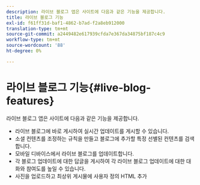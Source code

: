 ```yaml
---
description: 라이브 블로그 앱은 사이트에 다음과 같은 기능을 제공합니다.
title: 라이브 블로그 기능
exl-id: f61ff31d-baf1-4862-b7ad-f2a8eb912000
translation-type: tm+mt
source-git-commit: a2449482e617939cfda7e367da34875bf187c4c9
workflow-type: tm+mt
source-wordcount: '88'
ht-degree: 0%

---
```


# 라이브 블로그 기능{#live-blog-features}

라이브 블로그 앱은 사이트에 다음과 같은 기능을 제공합니다.



* 라이브 블로그에 바로 게시하여 실시간 업데이트를 게시할 수 있습니다.
* 소셜 컨텐츠를 조정하는 규칙을 만들고 블로그에 추가할 특정 선별된 컨텐츠를 검색합니다.
* 모바일 디바이스에서 라이브 블로그를 업데이트합니다.
* 각 블로그 업데이트에 대한 답글을 게시하여 각 라이브 블로그 업데이트에 대한 대화와 참여도를 높일 수 있습니다.
* 사진을 업로드하고 최상위 게시물에 사용자 정의 HTML 추가
